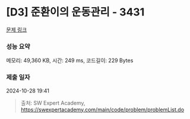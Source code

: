 # [D3] 준환이의 운동관리 - 3431 

[문제 링크](https://swexpertacademy.com/main/code/problem/problemDetail.do?contestProbId=AWE_ZXcqAAMDFAV2) 

### 성능 요약

메모리: 49,360 KB, 시간: 249 ms, 코드길이: 229 Bytes

### 제출 일자

2024-10-28 19:41



> 출처: SW Expert Academy, https://swexpertacademy.com/main/code/problem/problemList.do